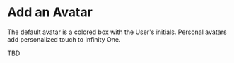 # Add an Avatar

The default avatar is a colored box with the User's initials.
Personal avatars add personalized touch to Infinity One.

TBD
